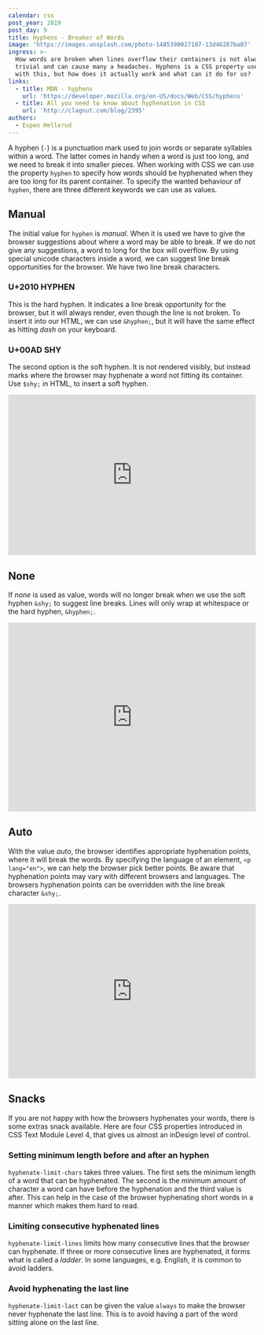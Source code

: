 ```yaml
---
calendar: css
post_year: 2019
post_day: 9
title: Hyphens - Breaker of Words
image: 'https://images.unsplash.com/photo-1485390027107-13d46287ba07'
ingress: >-
  How words are broken when lines overflow their containers is not always
  trivial and can cause many a headaches. Hyphens is a CSS property used to help
  with this, but how does it actually work and what can it do for us?
links:
  - title: MDN - hyphens
    url: 'https://developer.mozilla.org/en-US/docs/Web/CSS/hyphens'
  - title: All you need to know about hyphenation in CSS
    url: 'http://clagnut.com/blog/2395'
authors:
  - Espen Hellerud
---
```

A hyphen (`-`) is a punctuation mark used to join words or separate syllables within a word. The latter comes in handy when a word is just too long, and we need to break it into smaller pieces.
When working with CSS we can use the property `hyphen` to specify how words should be hyphenated when they are too long for its parent container. To specify the wanted behaviour of `hyphen`, there are three different keywords we can use as values.

## Manual
The initial value for `hyphen` is _manual_. When it is used we have to give the browser suggestions about where a word may be able to break. If we do not give any suggestions, a word to long for the box will overflow. By using special unicode characters inside a word, we can suggest line break opportunities for the browser. We have two line break characters. 

### U+2010 HYPHEN
This is the hard hyphen. It indicates a line break opportunity for the browser, but it will always render, even though the line is not broken. To insert it into our HTML, we can use `&hyphen;`, but it will have the same effect as hitting _dash_ on your keyboard. 

### U+00AD SHY
The second option is the soft hyphen. It is not rendered visibly, but instead marks where the browser may hyphenate a word not fitting its container.  Use `$shy;`  in HTML, to insert a soft hyphen.

<iframe height="326" style="width: 100%;" scrolling="no" title="hyphen: manual" src="https://codepen.io/espehel/embed/povJZqv?height=326&theme-id=default&default-tab=html,result" frameborder="no" allowtransparency="true" allowfullscreen="true">
See the Pen <a href='https://codepen.io/espehel/pen/povJZqv'>hyphen: manual</a> by Espen Hellerud
(<a href='https://codepen.io/espehel'>@espehel</a>) on <a href='https://codepen.io'>CodePen</a>.
</iframe>

## None
If _none_ is used as value, words will no longer break when we use the soft hyphen `&shy;` to suggest line breaks. Lines will only wrap at whitespace or the hard hyphen, `&hyphen;`.

<iframe height="384" style="width: 100%;" scrolling="no" title="hyphen: none" src="https://codepen.io/espehel/embed/yLyNqJW?height=265&theme-id=default&default-tab=html,result" frameborder="no" allowtransparency="true" allowfullscreen="true">
See the Pen <a href='https://codepen.io/espehel/pen/yLyNqJW'>hyphen: none</a> by Espen Hellerud
(<a href='https://codepen.io/espehel'>@espehel</a>) on <a href='https://codepen.io'>CodePen</a>.
</iframe>

## Auto
With the value _auto_,  the browser identifies appropriate hyphenation points, where it will break the words. By specifying the language of an element, `<p lang="en">`,  we can help the browser pick better points. Be aware that hyphenation points may vary with different browsers and languages. The browsers hyphenation points can be overridden with the line break character `&shy;`.

<iframe height="354" style="width: 100%;" scrolling="no" title="hyphen: auto" src="https://codepen.io/espehel/embed/gObpdKY?height=354&theme-id=default&default-tab=html,result" frameborder="no" allowtransparency="true" allowfullscreen="true">
See the Pen <a href='https://codepen.io/espehel/pen/gObpdKY'>hyphen: auto</a> by Espen Hellerud
(<a href='https://codepen.io/espehel'>@espehel</a>) on <a href='https://codepen.io'>CodePen</a>.
</iframe>

## Snacks
If you are not happy with how the browsers hyphenates your words, there is some extras snack available. Here are four CSS properties introduced in CSS Text Module Level 4, that gives us almost an inDesign level of control.

### Setting minimum length before and after an hyphen
`hyphenate-limit-chars` takes three values. The first sets the minimum length of a word that can be hyphenated. The second is the minimum amount of character a word can have before the hyphenation and the third value is after. This can help in the case of the browser hyphenating short words in a manner which makes them hard to read.

### Limiting consecutive hyphenated lines 
`hyphenate-limit-lines` limits how many consecutive lines that the browser can hyphenate. If three or more consecutive lines are hyphenated, it forms what is called a _ladder_. In some languages, e.g. English, it is common to avoid ladders.

### Avoid hyphenating the last line
`hyphenate-limit-last` can be given the value `always` to make the browser never hyphenate the last line. This is to avoid having a part of the word sitting alone on the last line.
